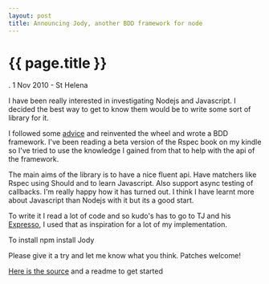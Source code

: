 ```yaml
---
layout: post
title: Announcing Jody, another BDD framework for node
---
```


{{ page.title }}
================

<p id="meta" class="meta"> . 1 Nov 2010 - St Helena </p>

I have been really interested in investigating Nodejs and Javascript. I decided the best way to get to know them would be to write some sort of library for it. 

I followed some [advice](http://neversaw.us/2010/8/26/the-learning-spiral/) and reinvented the wheel and wrote a BDD framework. I've been reading a beta version of the Rspec book on my kindle so I've tried to use the knowledge I gained from that to help with the api of the framework. 

The main aims of the library is to have a nice fluent api. Have matchers like Rspec using Should and to learn Javascript. Also support async testing of callbacks. I'm really happy how it has turned out. I think I have learnt more about Javascript than Nodejs with it but its a good start. 

To write it I read a lot of code and so kudo's has to go to TJ and his [Expresso](http://github.com/visionmedia/expresso), I used that as inspiration for a lot of my implementation. 

To install
    npm install Jody

Please give it a try and let me know what you think. Patches welcome!

[Here is the source](http://github.com/garrensmith/Jody) and a readme to get started


